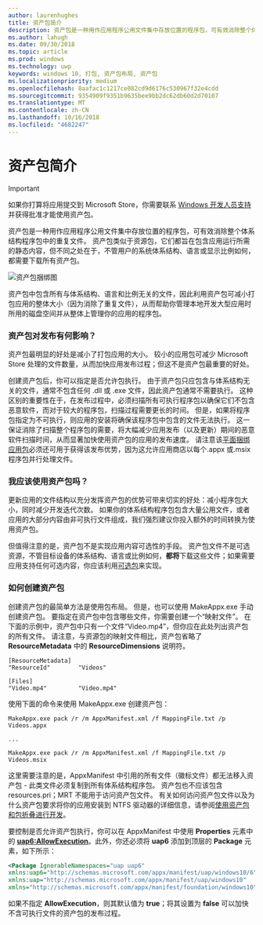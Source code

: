 ```yaml
---
author: laurenhughes
title: 资产包简介
description: 资产包是一种用作应用程序公用文件集中存放位置的程序包，可有效消除整个体系结构程序包中的重复文件。
ms.author: lahugh
ms.date: 09/30/2018
ms.topic: article
ms.prod: windows
ms.technology: uwp
keywords: windows 10, 打包, 资产包布局, 资产包
ms.localizationpriority: medium
ms.openlocfilehash: 8aafac1c1217ce082cd9d6176c530967f32e4cdd
ms.sourcegitcommit: 9354909f9351b9635bee9bb2dc62db60d2d70107
ms.translationtype: MT
ms.contentlocale: zh-CN
ms.lasthandoff: 10/16/2018
ms.locfileid: "4682247"
---
```

# <a name="introduction-to-asset-packages"></a>资产包简介

> [!IMPORTANT]
> 如果你打算将应用提交到 Microsoft Store，你需要联系 [Windows 开发人员支持](https://developer.microsoft.com/windows/support)并获得批准才能使用资产包。

资产包是一种用作应用程序公用文件集中存放位置的程序包，可有效消除整个体系结构程序包中的重复文件。 资产包类似于资源包，它们都旨在包含应用运行所需的静态内容，但不同之处在于，不管用户的系统体系结构、语言或显示比例如何，都需要下载所有资产包。

![资产包捆绑图](images/primary-bundle.png)

资产包中包含所有与体系结构、语言和比例无关的文件，因此利用资产包可减小打包应用的整体大小（因为消除了重复文件），从而帮助你管理本地开发大型应用时所用的磁盘空间并从整体上管理你的应用的程序包。 

### <a name="how-do-asset-packages-affect-publishing"></a>资产包对发布有何影响？
资产包最明显的好处是减小了打包应用的大小。 较小的应用包可减少 Microsoft Store 处理的文件数量，从而加快应用发布过程；但这不是资产包最重要的好处。

创建资产包后，你可以指定是否允许包执行。 由于资产包只应包含与体系结构无关的文件，通常不包含任何 .dll 或 .exe 文件，因此资产包通常不需要执行。 这种区别的重要性在于，在发布过程中，必须扫描所有可执行程序包以确保它们不包含恶意软件，而对于较大的程序包，扫描过程需要更长的时间。 但是，如果将程序包指定为不可执行，则应用的安装将确保该程序包中包含的文件无法执行。 这一保证消除了扫描整个程序包的需要，将大幅减少应用发布（以及更新）期间的恶意软件扫描时间，从而显著加快使用资产包的应用的发布速度。 请注意该[平面捆绑应用包](flat-bundles.md)必须还可用于获得该发布优势，因为这允许应用商店以每个.appx 或.msix 程序包并行处理文件。 


### <a name="should-i-use-asset-packages"></a>我应该使用资产包吗？
更新应用的文件结构以充分发挥资产包的优势可带来切实的好处：减小程序包大小，同时减少开发迭代次数。 如果你的体系结构程序包包含大量公用文件，或者应用的大部分内容由非可执行文件组成，我们强烈建议你投入额外的时间转换为使用资产包。

但值得注意的是，资产包不是实现应用内容可选性的手段。 资产包文件不是可选资源，不管目标设备的体系结构、语言或比例如何，**都将**下载这些文件；如果需要应用支持任何可选内容，你应该利用[可选包](optional-packages.md)来实现。 


### <a name="how-to-create-an-asset-package"></a>如何创建资产包
创建资产包的最简单方法是使用包布局。 但是，也可以使用 MakeAppx.exe 手动创建资产包。 要指定在资产包中包含哪些文件，你需要创建一个“映射文件”。 在下面的示例中，资产包中只有一个文件“Video.mp4”，但你应在此处列出资产包的所有文件。 请注意，与资源包的映射文件相比，资产包省略了 **ResourceMetadata** 中的 **ResourceDimensions** 说明符。

```example 
[ResourceMetadata]
"ResourceId"        "Videos"

[Files]
"Video.mp4"         "Video.mp4"
```

使用下面的命令来使用 MakeAppx.exe 创建资产包： 

```syntax 
MakeAppx.exe pack /r /m AppxManifest.xml /f MappingFile.txt /p Videos.appx

...

MakeAppx.exe pack /r /m AppxManifest.xml /f MappingFile.txt /p Videos.msix

```
这里需要注意的是，AppxManifest 中引用的所有文件（徽标文件）都无法移入资产包 - 此类文件必须复制到所有体系结构程序包。 资产包也不应该包含 resources.pri；MRT 不能用于访问资产包文件。 有关如何访问资产包文件以及为什么资产包要求将你的应用安装到 NTFS 驱动器的详细信息，请参阅[使用资产包和包折叠进行开发](Package-Folding.md)。

要控制是否允许资产包执行，你可以在 AppxManifest 中使用 **Properties** 元素中的 **[uap6:AllowExecution](https://docs.microsoft.com/uwp/schemas/appxpackage/uapmanifestschema/element-uap6-allowexecution)**。此外，你还必须将 **uap6** 添加到顶层的 **Package** 元素，如下所示： 

```XML
<Package IgnorableNamespaces="uap uap6" 
xmlns:uap6="http://schemas.microsoft.com/appx/manifest/uap/windows10/6" 
xmlns:uap="http://schemas.microsoft.com/appx/manifest/uap/windows10" 
xmlns="http://schemas.microsoft.com/appx/manifest/foundation/windows10">
```

 如果不指定 **AllowExecution**，则其默认值为 **true**；将其设置为 **false** 可以加快不含可执行文件的资产包的发布过程。  



